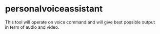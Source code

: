 # personalvoiceassistant
This tool will operate on voice command and will give best possible output in term of audio and video.
